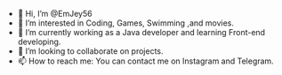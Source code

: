 - 👋 Hi, I’m @EmJey56
- 👀 I’m interested in Coding, Games, Swimming ,and movies.
- 🌱 I’m currently working as a Java developer and learning Front-end developing.
- 💞️ I’m looking to collaborate on projects.
- 📫 How to reach me: You can contact me on Instagram and Telegram.
